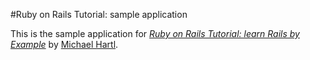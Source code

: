 #Ruby on Rails Tutorial: sample application

This is the sample application for
[*Ruby on Rails Tutorial: learn Rails by Example*](http://railstutorial.org/)
by [Michael Hartl](http://michaelhartl.com).